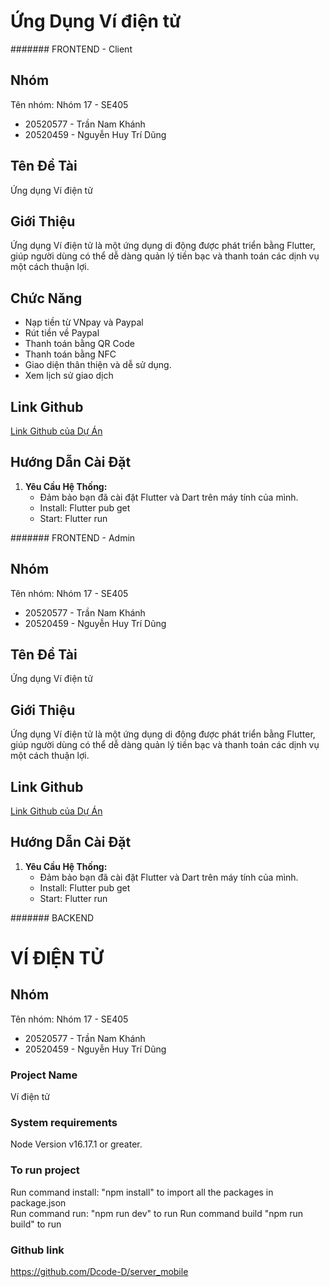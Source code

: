 # Ứng Dụng Ví điện tử

####### FRONTEND - Client
## Nhóm
Tên nhóm: Nhóm 17 - SE405
- 20520577 - Trần Nam Khánh
- 20520459 - Nguyễn Huy Trí Dũng

## Tên Đề Tài
Ứng dụng Ví điện tử

## Giới Thiệu
Ứng dụng Ví điện tử là một ứng dụng di động được phát triển bằng Flutter, giúp người dùng có thể dễ dàng quản lý tiền bạc và thanh toán các dịnh vụ một cách thuận lợi.

## Chức Năng
- Nạp tiền từ VNpay và Paypal
- Rút tiền về Paypal
- Thanh toán bằng QR Code
- Thanh toán bằng NFC
- Giao diện thân thiện và dễ sử dụng.
- Xem lịch sử giao dịch

## Link Github
[Link Github của Dự Án](https://github.com/namkhanh685/SE405.O11.PMCL_UI)

## Hướng Dẫn Cài Đặt 
1. **Yêu Cầu Hệ Thống:**
    - Đảm bảo bạn đã cài đặt Flutter và Dart trên máy tính của mình.
    - Install: Flutter pub get 
    - Start: Flutter run

####### FRONTEND - Admin
## Nhóm
Tên nhóm: Nhóm 17 - SE405
- 20520577 - Trần Nam Khánh
- 20520459 - Nguyễn Huy Trí Dũng

## Tên Đề Tài
Ứng dụng Ví điện tử

## Giới Thiệu
Ứng dụng Ví điện tử là một ứng dụng di động được phát triển bằng Flutter, giúp người dùng có thể dễ dàng quản lý tiền bạc và thanh toán các dịnh vụ một cách thuận lợi.

## Link Github
[Link Github của Dự Án](https://github.com/Dcode-D/ewallet_admin)

## Hướng Dẫn Cài Đặt 
1. **Yêu Cầu Hệ Thống:**
    - Đảm bảo bạn đã cài đặt Flutter và Dart trên máy tính của mình.
    - Install: Flutter pub get 
    - Start: Flutter run

####### BACKEND
# VÍ ĐIỆN TỬ

## Nhóm
Tên nhóm: Nhóm 17 - SE405
- 20520577 - Trần Nam Khánh
- 20520459 - Nguyễn Huy Trí Dũng

### Project Name

Ví điện tử

### System requirements

Node Version v16.17.1 or greater.<br>

### To run project

Run command install: "npm install" to import all the packages in package.json<br>
Run command run: "npm run dev" to run
Run command build "npm run build" to run

### Github link
https://github.com/Dcode-D/server_mobile